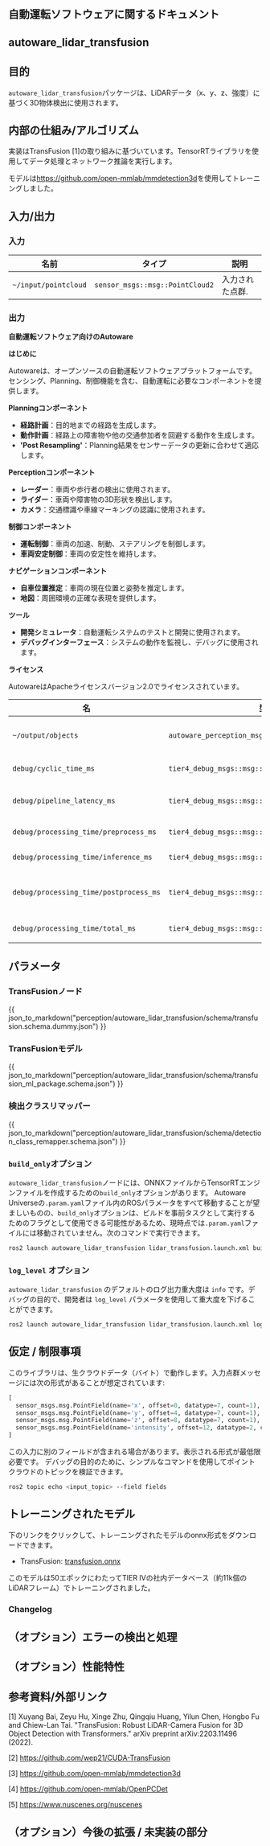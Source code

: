 ## 自動運転ソフトウェアに関するドキュメント

## autoware_lidar_transfusion

## 目的

`autoware_lidar_transfusion`パッケージは、LiDARデータ（x、y、z、強度）に基づく3D物体検出に使用されます。

## 内部の仕組み/アルゴリズム

実装はTransFusion [1]の取り組みに基づいています。TensorRTライブラリを使用してデータ処理とネットワーク推論を実行します。

モデルは<https://github.com/open-mmlab/mmdetection3d>を使用してトレーニングしました。

## 入力/出力

### 入力

| 名前                 | タイプ                            | 説明       |
| -------------------- | ------------------------------- | ----------------- |
| `~/input/pointcloud` | `sensor_msgs::msg::PointCloud2` | 入力された点群. |

### 出力

**自動運転ソフトウェア向けのAutoware**

**はじめに**

Autowareは、オープンソースの自動運転ソフトウェアプラットフォームです。センシング、Planning、制御機能を含む、自動運転に必要なコンポーネントを提供します。

**Planningコンポーネント**

* **経路計画**：目的地までの経路を生成します。
* **動作計画**：経路上の障害物や他の交通参加者を回避する動作を生成します。
* **'Post Resampling'**：Planning結果をセンサーデータの更新に合わせて適応します。

**Perceptionコンポーネント**

* **レーダー**：車両や歩行者の検出に使用されます。
* **ライダー**：車両や障害物の3D形状を検出します。
* **カメラ**：交通標識や車線マーキングの認識に使用されます。

**制御コンポーネント**

* **運転制御**：車両の加速、制動、ステアリングを制御します。
* **車両安定制御**：車両の安定性を維持します。

**ナビゲーションコンポーネント**

* **自車位置推定**：車両の現在位置と姿勢を推定します。
* **地図**：周囲環境の正確な表現を提供します。

**ツール**

* **開発シミュレータ**：自動運転システムのテストと開発に使用されます。
* **デバッグインターフェース**：システムの動作を監視し、デバッグに使用されます。

**ライセンス**

AutowareはApacheライセンスバージョン2.0でライセンスされています。

| 名                                   | 型                                             | 説明                 |
| -------------------------------------- | ------------------------------------------------ | --------------------------- |
| `~/output/objects`                     | `autoware_perception_msgs::msg::DetectedObjects` | 検出されたオブジェクト |
| `debug/cyclic_time_ms`                 | `tier4_debug_msgs::msg::Float64Stamped`          | サイクル時間 (ms)           |
| `debug/pipeline_latency_ms`            | `tier4_debug_msgs::msg::Float64Stamped`          | パイプライン遅延時間 (ms) |
| `debug/processing_time/preprocess_ms`  | `tier4_debug_msgs::msg::Float64Stamped`          | 前処理 (ms)            |
| `debug/processing_time/inference_ms`   | `tier4_debug_msgs::msg::Float64Stamped`          | 推論時間 (ms)        |
| `debug/processing_time/postprocess_ms` | `tier4_debug_msgs::msg::Float64Stamped`          | post resampling処理時間 (ms) |
| `debug/processing_time/total_ms`       | `tier4_debug_msgs::msg::Float64Stamped`          | 処理時間合計 (ms) |

## パラメータ

### TransFusionノード

{{ json_to_markdown("perception/autoware_lidar_transfusion/schema/transfusion.schema.dummy.json") }}

### TransFusionモデル

{{ json_to_markdown("perception/autoware_lidar_transfusion/schema/transfusion_ml_package.schema.json") }}

### 検出クラスリマッパー

{{ json_to_markdown("perception/autoware_lidar_transfusion/schema/detection_class_remapper.schema.json") }}

### `build_only`オプション

`autoware_lidar_transfusion`ノードには、ONNXファイルからTensorRTエンジンファイルを作成するための`build_only`オプションがあります。
Autoware Universeの`.param.yaml`ファイル内のROSパラメータをすべて移動することが望ましいものの、`build_only`オプションは、ビルドを事前タスクとして実行するためのフラグとして使用できる可能性があるため、現時点では`.param.yaml`ファイルには移動されていません。次のコマンドで実行できます。


```bash
ros2 launch autoware_lidar_transfusion lidar_transfusion.launch.xml build_only:=true
```

### `log_level` オプション

`autoware_lidar_transfusion` のデフォルトのログ出力重大度は `info` です。デバッグの目的で、開発者は `log_level` パラメータを使用して重大度を下げることができます。


```bash
ros2 launch autoware_lidar_transfusion lidar_transfusion.launch.xml log_level:=debug
```

## 仮定 / 制限事項

このライブラリは、生クラウドデータ（バイト）で動作します。入力点群メッセージには次の形式があることが想定されています:


```python
[
  sensor_msgs.msg.PointField(name='x', offset=0, datatype=7, count=1),
  sensor_msgs.msg.PointField(name='y', offset=4, datatype=7, count=1),
  sensor_msgs.msg.PointField(name='z', offset=8, datatype=7, count=1),
  sensor_msgs.msg.PointField(name='intensity', offset=12, datatype=2, count=1)
]
```

この入力に別のフィールドが含まれる場合があります。表示される形式が最低限必要です。
デバッグの目的のために、シンプルなコマンドを使用してポイントクラウドのトピックを検証できます。


```bash
ros2 topic echo <input_topic> --field fields
```

## トレーニングされたモデル

下のリンクをクリックして、トレーニングされたモデルのonnx形式をダウンロードできます。

- TransFusion: [transfusion.onnx](https://awf.ml.dev.web.auto/perception/models/transfusion/t4xx1_90m/v2/transfusion.onnx)

このモデルは50エポックにわたってTIER IVの社内データベース（約11k個のLiDARフレーム）でトレーニングされました。

### Changelog

## （オプション）エラーの検出と処理

<!-- エラーの検出方法とその回復方法をご記入ください。

例:
  このパッケージでは最大で20個の障害物を処理できます。障害物がそれ以上検出された場合、このノードは処理を放棄し、診断エラーを発生させます。
-->

## （オプション）性能特性

<!-- 複雑さなどの性能情報を記述します。ボトルネックにならない場合は不要です。

例:
  ### 複雑さ

  このアルゴリズムの複雑さはO(N)です。

  ### 処理時間

  ...
-->

## 参考資料/外部リンク

[1] Xuyang Bai, Zeyu Hu, Xinge Zhu, Qingqiu Huang, Yilun Chen, Hongbo Fu and Chiew-Lan Tai. "TransFusion: Robust LiDAR-Camera Fusion for 3D Object Detection with Transformers." arXiv preprint arXiv:2203.11496 (2022). <!-- cspell:disable-line -->

[2] <https://github.com/wep21/CUDA-TransFusion>

[3] <https://github.com/open-mmlab/mmdetection3d>

[4] <https://github.com/open-mmlab/OpenPCDet>

[5] <https://www.nuscenes.org/nuscenes>

## （オプション）今後の拡張 / 未実装の部分

<!-- このパッケージの今後の拡張をご記入ください。

例:
  現在、このパッケージではチャタリング障害物を適切に処理できません。パーセプションレイヤーに確率的フィルターを追加して改善する予定です。
  また、グローバルにするべきパラメータがいくつかあります（例: 車両サイズ、最大操舵角度など）。これらはリファクタリングされてグローバルパラメータとして定義されるため、異なるノード間で同じパラメータを共有できます。
-->

